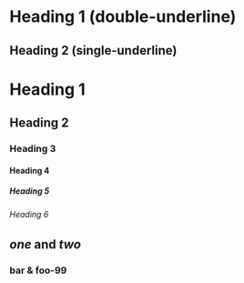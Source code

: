 Heading 1 (double-underline)
=========

Heading 2 (single-underline)
---------

# Heading 1

## Heading 2

### Heading 3

#### Heading 4

##### Heading 5

###### Heading 6

## _one_ and _two_

### bar & foo-99

